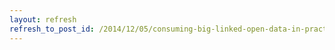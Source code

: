 ```yaml
---
layout: refresh
refresh_to_post_id: /2014/12/05/consuming-big-linked-open-data-in-practice-authority-shifts-and-identifier-drift
---
```

